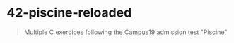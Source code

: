 
# 42-piscine-reloaded

> Multiple C exercices following the Campus19 admission test "Piscine"

</br>